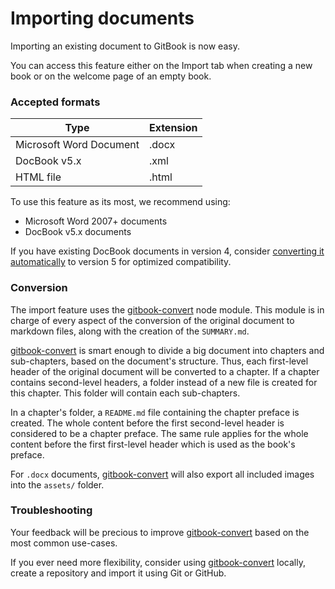 # Importing documents

Importing an existing document to GitBook is now easy.

You can access this feature either on the Import tab when creating a new book or on the welcome page of an empty book.

### Accepted formats

| Type | Extension |
| ---- | --------- |
| Microsoft Word Document | .docx |
| DocBook v5.x | .xml |
| HTML file | .html |

To use this feature as its most, we recommend using:
* Microsoft Word 2007+ documents
* DocBook v5.x documents

If you have existing DocBook documents in version 4, consider [converting it automatically](http://doccookbook.sourceforge.net/html/en/dbc.structure.db4-to-db5.html) to version 5 for optimized compatibility.

### Conversion

The import feature uses the [gitbook-convert](https://github.com/GitbookIO/gitbook-convert) node module. This module is in charge of every aspect of the conversion of the original document to markdown files, along with the creation of the `SUMMARY.md`.

[gitbook-convert](https://github.com/GitbookIO/gitbook-convert) is smart enough to divide a big document into chapters and sub-chapters, based on the document's structure. Thus, each first-level header of the original document will be converted to a chapter. If a chapter contains second-level headers, a folder instead of a new file is created for this chapter. This folder will contain each sub-chapters.

In a chapter's folder, a `README.md` file containing the chapter preface is created. The whole content before the first second-level header is considered to be a chapter preface. The same rule applies for the whole content before the first first-level header which is used as the book's preface.

For `.docx` documents, [gitbook-convert](https://github.com/GitbookIO/gitbook-convert) will also export all included images into the `assets/` folder.

### Troubleshooting

Your feedback will be precious to improve [gitbook-convert](https://github.com/GitbookIO/gitbook-convert) based on the most common use-cases.

If you ever need more flexibility, consider using [gitbook-convert](https://github.com/GitbookIO/gitbook-convert) locally, create a repository and import it using Git or GitHub.